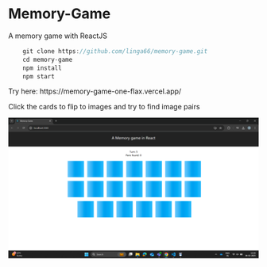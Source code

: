 # Memory-Game
A memory game with ReactJS

<p>

```javascript
    git clone https://github.com/linga66/memory-game.git
    cd memory-game
    npm install
    npm start
```

<p>Try here: https://memory-game-one-flax.vercel.app/

<p>Click the cards to flip to images and try to find image pairs<p>

![Alt text](Screenshot.png?raw=true "A simple memory game in React")


    
